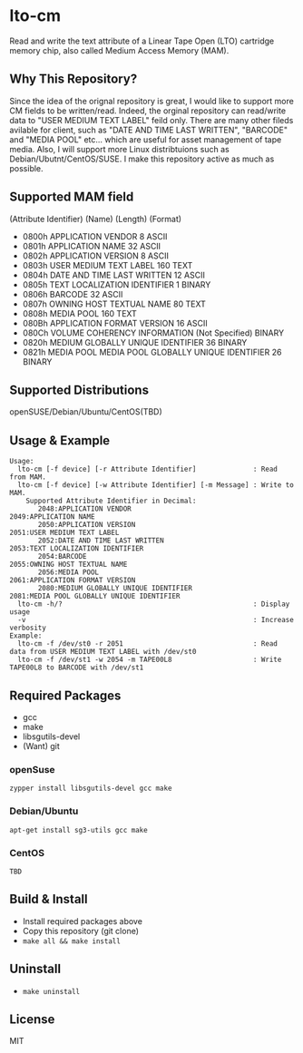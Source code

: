 # lto-cm
Read and write the text attribute of a Linear Tape Open (LTO) cartridge memory chip, also called Medium Access Memory (MAM).

## Why This Repository?
Since the idea of the orignal repository is great, I would like to support more CM fields to be written/read. Indeed, the orginal repository can read/write data to "USER MEDIUM TEXT LABEL" feild only. There are many other fileds avilable for client, such as "DATE AND TIME LAST WRITTEN", "BARCODE" and "MEDIA POOL" etc... which are useful for asset management of tape media. Also, I will support more Linux distribtuions such as Debian/Ubutnt/CentOS/SUSE. I make this repository active as much as possible. 

## Supported MAM field
(Attribute Identifier) (Name) (Length) (Format) 
- 0800h APPLICATION VENDOR 8 ASCII
- 0801h APPLICATION NAME 32 ASCII
- 0802h APPLICATION VERSION 8 ASCII
- 0803h USER MEDIUM TEXT LABEL 160 TEXT
- 0804h DATE AND TIME LAST WRITTEN 12 ASCII
- 0805h TEXT LOCALIZATION IDENTIFIER 1 BINARY
- 0806h BARCODE 32 ASCII
- 0807h OWNING HOST TEXTUAL NAME 80 TEXT
- 0808h MEDIA POOL 160 TEXT
- 080Bh APPLICATION FORMAT VERSION 16 ASCII
- 080Ch VOLUME COHERENCY INFORMATION (Not Specified) BINARY
- 0820h MEDIUM GLOBALLY UNIQUE IDENTIFIER 36 BINARY
- 0821h MEDIA POOL MEDIA POOL GLOBALLY UNIQUE IDENTIFIER 26 BINARY

## Supported Distributions
openSUSE/Debian/Ubuntu/CentOS(TBD)

## Usage & Example
~~~
Usage:
  lto-cm [-f device] [-r Attribute Identifier]              : Read from MAM.
  lto-cm [-f device] [-w Attribute Identifier] [-m Message] : Write to MAM.
    Supported Attribute Identifier in Decimal:
       2048:APPLICATION VENDOR                                2049:APPLICATION NAME
       2050:APPLICATION VERSION                               2051:USER MEDIUM TEXT LABEL
       2052:DATE AND TIME LAST WRITTEN                        2053:TEXT LOCALIZATION IDENTIFIER
       2054:BARCODE                                           2055:OWNING HOST TEXTUAL NAME
       2056:MEDIA POOL                                        2061:APPLICATION FORMAT VERSION
       2080:MEDIUM GLOBALLY UNIQUE IDENTIFIER                 2081:MEDIA POOL GLOBALLY UNIQUE IDENTIFIER
  lto-cm -h/?                                               : Display usage
  -v                                                        : Increase verbosity
Example:
  lto-cm -f /dev/st0 -r 2051                                : Read data from USER MEDIUM TEXT LABEL with /dev/st0
  lto-cm -f /dev/st1 -w 2054 -m TAPE00L8                    : Write TAPE00L8 to BARCODE with /dev/st1
~~~

## Required Packages
- gcc
- make
- libsgutils-devel
- (Want) git

### openSuse
~~~
zypper install libsgutils-devel gcc make
~~~

### Debian/Ubuntu
~~~
apt-get install sg3-utils gcc make
~~~

### CentOS
~~~
TBD
~~~

## Build & Install
- Install required packages above
- Copy this repository (git clone)
- `make all && make install`

## Uninstall
- `make uninstall`

## License
MIT
